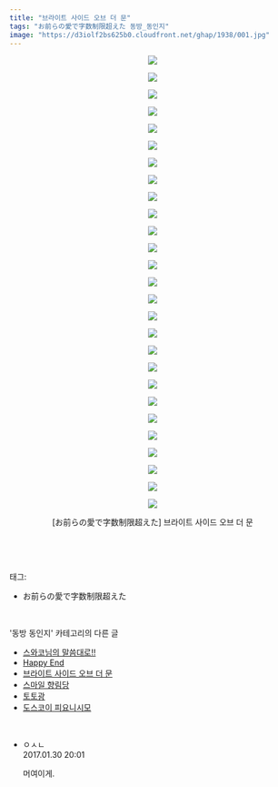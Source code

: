 ```yaml
---
title: "브라이트 사이드 오브 더 문"
tags: "お前らの愛で字数制限超えた 동방_동인지"
image: "https://d3iolf2bs625b0.cloudfront.net/ghap/1938/001.jpg"
---
```

<div class="article">
<p style="text-align: center; clear: none; float: none;"><img src="{{ site.imgserver3 }}/ghap/1938/001.jpg"/></p>
<p style="text-align: center; clear: none; float: none;"><img src="{{ site.imgserver3 }}/ghap/1938/002.jpg"/></p>
<p style="text-align: center; clear: none; float: none;"><img src="{{ site.imgserver3 }}/ghap/1938/003.jpg"/></p>
<p style="text-align: center; clear: none; float: none;"><img src="{{ site.imgserver3 }}/ghap/1938/004.jpg"/></p>
<p style="text-align: center; clear: none; float: none;"><img src="{{ site.imgserver3 }}/ghap/1938/005.jpg"/></p>
<p style="text-align: center; clear: none; float: none;"><img src="{{ site.imgserver3 }}/ghap/1938/006.jpg"/></p>
<p style="text-align: center; clear: none; float: none;"><img src="{{ site.imgserver3 }}/ghap/1938/007.jpg"/></p>
<p style="text-align: center; clear: none; float: none;"><img src="{{ site.imgserver3 }}/ghap/1938/008.jpg"/></p>
<p style="text-align: center; clear: none; float: none;"><img src="{{ site.imgserver3 }}/ghap/1938/009.jpg"/></p>
<p style="text-align: center; clear: none; float: none;"><img src="{{ site.imgserver3 }}/ghap/1938/010.jpg"/></p>
<p style="text-align: center; clear: none; float: none;"><img src="{{ site.imgserver3 }}/ghap/1938/011.jpg"/></p>
<p style="text-align: center; clear: none; float: none;"><img src="{{ site.imgserver3 }}/ghap/1938/012.jpg"/></p>
<p style="text-align: center; clear: none; float: none;"><img src="{{ site.imgserver3 }}/ghap/1938/013.jpg"/></p>
<p style="text-align: center; clear: none; float: none;"><img src="{{ site.imgserver3 }}/ghap/1938/014.jpg"/></p>
<p style="text-align: center; clear: none; float: none;"><img src="{{ site.imgserver3 }}/ghap/1938/015.jpg"/></p>
<p style="text-align: center; clear: none; float: none;"><img src="{{ site.imgserver3 }}/ghap/1938/016.jpg"/></p>
<p style="text-align: center; clear: none; float: none;"><img src="{{ site.imgserver3 }}/ghap/1938/017.jpg"/></p>
<p style="text-align: center; clear: none; float: none;"><img src="{{ site.imgserver3 }}/ghap/1938/018.jpg"/></p>
<p style="text-align: center; clear: none; float: none;"><img src="{{ site.imgserver3 }}/ghap/1938/019.jpg"/></p>
<p style="text-align: center; clear: none; float: none;"><img src="{{ site.imgserver3 }}/ghap/1938/020.jpg"/></p>
<p style="text-align: center; clear: none; float: none;"><img src="{{ site.imgserver3 }}/ghap/1938/021.jpg"/></p>
<p style="text-align: center; clear: none; float: none;"><img src="{{ site.imgserver3 }}/ghap/1938/022.jpg"/></p>
<p style="text-align: center; clear: none; float: none;"><img src="{{ site.imgserver3 }}/ghap/1938/023.jpg"/></p>
<p style="text-align: center; clear: none; float: none;"><img src="{{ site.imgserver3 }}/ghap/1938/024.jpg"/></p>
<p style="text-align: center; clear: none; float: none;"><img src="{{ site.imgserver3 }}/ghap/1938/025.jpg"/></p>
<p style="text-align: center; clear: none; float: none;"><img src="{{ site.imgserver3 }}/ghap/1938/026.jpg"/></p>
<p style="text-align: center; clear: none; float: none;"><img src="{{ site.imgserver3 }}/ghap/1938/027.jpg"/></p>
<p style="text-align: center; clear: none; float: none;">[お前らの愛で字数制限超えた] 브라이트 사이드 오브 더 문</p>
<p><br/></p>
</div><br/>
<div class="tagTrail">
<p>태그: </p>
<ul>
<li>お前らの愛で字数制限超えた</li>
</ul>
</div><br/>
<div class="another">
<p>'동방 동인지' 카테고리의 다른 글</p>
<ul>
<li><a href="/ghap_1940">스와코님의 말씀대로!!</a></li>
<li><a href="/ghap_1939">Happy End</a></li>
<li><a href="/ghap_1938">브라이트 사이드 오브 더 문</a></li>
<li><a href="/ghap_1936">스마일 향림당</a></li>
<li><a href="/ghap_1935">토토광</a></li>
<li><a href="/ghap_1934">도스코이 피요니시모</a></li>
</ul>
</div><br/>
<div class="cb_module cb_fluid">
<div class="cb_wrt cb_profile">
<div class="comment">
<ul>
<li class="cb_thumb_off" id="comment14903028">
<div class="cb_comment_area">
<div class="cb_info_area">
<div class="cb_section">
<span class="cb_nick_name">ㅇㅅㄴ</span>
</div>
<div class="cb_section">
<span class="cb_date">2017.01.30 20:01 </span>
</div>
</div>
<div class="cb_dsc_comment">
<p class="cb_dsc">
											머여이게. 
										</p>
</div>
</div></li>
</ul>
</div>
</div><!-- commentList close -->
</div><br/>
